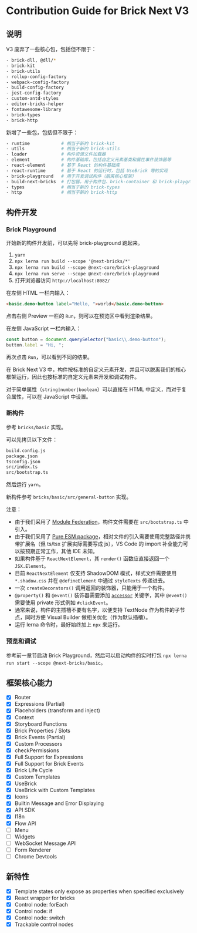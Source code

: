 # Contribution Guide for Brick Next V3

## 说明

V3 废弃了一些核心包，包括但不限于：

```bash
- brick-dll, @dll/*
- brick-kit
- brick-utils
- rollup-config-factory
- webpack-config-factory
- build-config-factory
- jest-config-factory
- custom-antd-styles
- editor-bricks-helper
- fontawesome-library
- brick-types
- brick-http
```

新增了一些包，包括但不限于：

```bash
- runtime            # 相当于新的 brick-kit
- utils              # 相当于新的 brick-utils
- loader             # 构件资源文件加载器
- element            # 构件基础库，包括自定义元素基类和属性事件装饰器等
- react-element      # 基于 React 的构件基础库
- react-runtime      # 基于 React 的运行时，包括 UseBrick 等的实现
- brick-playground   # 用于开发调试构件（脱离核心框架）
- build-next-bricks  # 打包器，用于构件包、brick-container 和 brick-playground
- types              # 相当于新的 brick-types
- http               # 相当于新的 brick-http
```

## 构件开发

### Brick Playground

开始新的构件开发前，可以先将 brick-playground 跑起来。

1. `yarn`
2. `npx lerna run build --scope '@next-bricks/*'`
3. `npx lerna run build --scope @next-core/brick-playground`
4. `npx lerna run serve --scope @next-core/brick-playground`
5. 打开浏览器访问 `http://localhost:8082/`

在左侧 HTML 一栏内输入：

```html
<basic.demo-button label="Hello, ">world</basic.demo-button>
```

点击右侧 Preview 一栏的 `Run`，则可以在预览区中看到渲染结果。

在左侧 JavaScript 一栏内输入：

```javascript
const button = document.querySelector("basic\\.demo-button");
button.label = "Hi, ";
```

再次点击 `Run`，可以看到不同的结果。

在 Brick Next V3 中，构件按标准的自定义元素开发，并且可以脱离我们的核心框架运行，因此也按标准的自定义元素来开发和调试构件。

对于简单属性（`string|number|boolean`）可以直接在 HTML 中定义，而对于复合属性，可以在 JavaScript 中设置。

### 新构件

参考 `bricks/basic` 实现。

可以先拷贝以下文件：

```bash
build.config.js
package.json
tsconfig.json
src/index.ts
src/bootstrap.ts
```

然后运行 `yarn`。

新构件参考 `bricks/basic/src/general-button` 实现。

注意：

- 由于我们采用了 [Module Federation](https://webpack.js.org/concepts/module-federation/)，构件文件需要在 `src/bootstrap.ts` 中引入。
- 由于我们采用了 [Pure ESM package](https://gist.github.com/sindresorhus/a39789f98801d908bbc7ff3ecc99d99c)，相对文件的引入需要使用完整路径并携带扩展名（但 ts/tsx 扩展实际需要写成 js），VS Code 的 import 补全能力可以按预期正常工作，其他 IDE 未知。
- 如果构件基于 `ReactNextElement`，其 `render()` 函数应直接返回一个 `JSX.Element`。
- 目前 `ReactNextElement` 仅支持 ShadowDOM 模式，样式文件需要使用 `*.shadow.css` 并在 `@defineElement` 中通过 `styleTexts` 传递进去。
- 一次 `createDecorators()` 调用返回的装饰器，只能用于一个构件。
- `@property()` 和 `@event()` 装饰器需要添加 [`accessor`](https://www.typescriptlang.org/docs/handbook/release-notes/typescript-4-9.html#a-nameauto-accessors-in-classes-auto-accessors-in-classes) 关键字，其中 `@event()` 需要使用 private 形式例如 `#clickEvent`。
- 通常来说，构件的主插槽不要有名字，以便支持 TextNode 作为构件的子节点，同时方便 Visual Builder 做相关优化（作为默认插槽）。
- 运行 lerna 命令时，最好始终加上 `npx` 来运行。

### 预览和调试

参考前一章节启动 Brick Playground，然后可以启动构件的实时打包 `npx lerna run start --scope @next-bricks/basic`。

## 框架核心能力

- [x] Router
- [x] Expressions (Partial)
- [x] Placeholders (transform and inject)
- [x] Context
- [x] Storyboard Functions
- [x] Brick Properties / Slots
- [x] Brick Events (Partial)
- [x] Custom Processors
- [x] checkPermissions
- [x] Full Support for Expressions
- [x] Full Support for Brick Events
- [x] Brick Life Cycle
- [x] Custom Templates
- [x] UseBrick
- [x] UseBrick with Custom Templates
- [x] Icons
- [x] Builtin Message and Error Displaying
- [x] API SDK
- [x] I18n
- [x] Flow API
- [ ] Menu
- [ ] Widgets
- [ ] WebSocket Message API
- [ ] Form Renderer
- [ ] Chrome Devtools

## 新特性

- [x] Template states only expose as properties when specified exclusively
- [x] React wrapper for bricks
- [x] Control node: forEach
- [x] Control node: if
- [x] Control node: switch
- [x] Trackable control nodes
